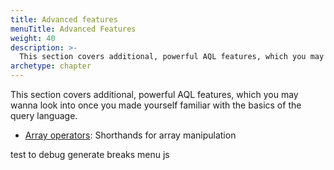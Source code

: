 ```yaml
---
title: Advanced features
menuTitle: Advanced Features
weight: 40
description: >-
  This section covers additional, powerful AQL features, which you may wanna look into once you made yourself familiar with the basics of the query language
archetype: chapter
---
```

This section covers additional, powerful AQL features, which you may wanna look
into once you made yourself familiar with the basics of the query language.

- [Array operators](array-operators.md): Shorthands for array manipulation

test to debug generate breaks menu js 
